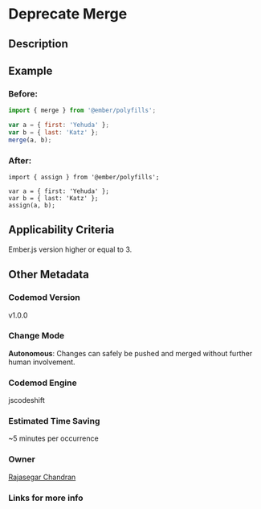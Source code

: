 # Deprecate Merge

## Description

## Example

### Before:

```jsx
import { merge } from '@ember/polyfills';

var a = { first: 'Yehuda' };
var b = { last: 'Katz' };
merge(a, b);
```

### After:

```tsx
import { assign } from '@ember/polyfills';

var a = { first: 'Yehuda' };
var b = { last: 'Katz' };
assign(a, b);
```

## Applicability Criteria

Ember.js version higher or equal to 3.

## Other Metadata

### Codemod Version

v1.0.0

### Change Mode

**Autonomous**: Changes can safely be pushed and merged without further human involvement.

### **Codemod Engine**

jscodeshift

### Estimated Time Saving

~5 minutes per occurrence

### Owner

[Rajasegar Chandran](https://github.com/rajasegar)

### Links for more info
